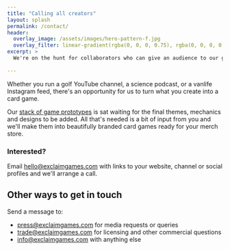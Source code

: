 ```yaml
---
title: "Calling all creators"
layout: splash
permalink: /contact/
header:
  overlay_image: /assets/images/hero-pattern-f.jpg
  overlay_filter: linear-gradient(rgba(0, 0, 0, 0.75), rgba(0, 0, 0, 0.5))
excerpt: >
  We're on the hunt for collaborators who can give an audience to our games.
  
---
```


Whether you run a golf YouTube channel, a science podcast, or a vanlife Instagram feed, there's an opportunity for us to turn what you create into a card game.

Our [stack of game prototypes](/games) is sat waiting for the final themes, mechanics and designs to be added. All that's needed is a bit of input from you and we'll make them into beautifully branded card games ready for your merch store.

### Interested?

Email [hello@exclaimgames.com](mailto:hello@exclaimgames.com) with links to your website, channel or social profiles and we'll arrange a call.

## Other ways to get in touch

Send a message to:

- [press@exclaimgames.com](mailto:press@exclaimgames.com) for media requests or queries
- [trade@exclaimgames.com](mailto:trade@exclaimgames.com) for licensing and other commercial questions
- [info@exclaimgames.com](mailto:info@exclaimgames.com) with anything else

